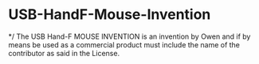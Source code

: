 # USB-HandF-Mouse-Invention

*/ The USB Hand-F MOUSE INVENTION is an invention by Owen and if by means be used as a commercial product must include the name of the contributor as said in the License.
